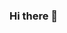 ### Hi there 👋

<!--

Here are some ideas to get you started:

Tiktok is garbage!
-->
<!DOCTYPE html>
<html lang="en" dir="ltr">
  <head>
    <meta charset="utf-8">
    <title></title>
  </head>
  <body>
  <div class="idiots">

  </div>
  <textarea name="name" rows="8" id="insertretards" cols="80" value="" style="display: none;">https://minidiva.is-inside.me/FYaGCqTJ.png
https://minidiva.is-inside.me/fZsIcL3M.png
https://minidiva.is-inside.me/wHhEIVGW.png
https://minidiva.is-inside.me/v8XiPVeK.png
https://minidiva.is-inside.me/TxJv3Jxz.png
https://minidiva.is-inside.me/qheH4fmc.png
https://minidiva.is-inside.me/MWbxqhMN.png
https://minidiva.is-inside.me/6Weey9Uk.png
https://minidiva.is-inside.me/f4BICERa.png
https://minidiva.is-inside.me/Le4E5NML.png
https://minidiva.is-inside.me/xHfkagbV.png
https://minidiva.is-inside.me/nvHVi04g.png
https://minidiva.is-inside.me/lPSvPKwT.png
https://minidiva.is-inside.me/jTUhJG3I.png
https://minidiva.is-inside.me/qAB31ioX.png
https://minidiva.is-inside.me/QPlCfMEM.png</textarea>
</body>
<script type="text/javascript">
  var idiots = document.querySelector('#insertretards');
  console.log(idiots.value)
  var tiktokiscringe = idiots.value.split('\n')
  tiktokiscringe.forEach((i) => {
    document.querySelector('.idiots').innerHTML = `<img src=${i}></img>` + '<br>' + document.querySelector('.idiots').innerHTML
  });


</script>
</html>
